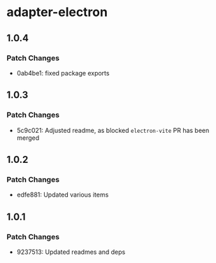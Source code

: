 # adapter-electron

## 1.0.4

### Patch Changes

- 0ab4be1: fixed package exports

## 1.0.3

### Patch Changes

- 5c9c021: Adjusted readme, as blocked `electron-vite` PR has been merged

## 1.0.2

### Patch Changes

- edfe881: Updated various items

## 1.0.1

### Patch Changes

- 9237513: Updated readmes and deps
